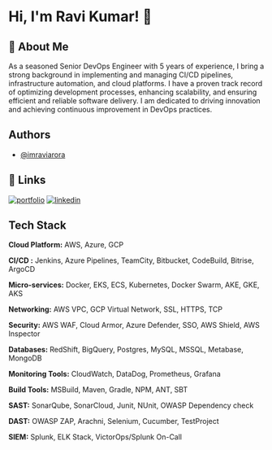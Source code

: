 
# Hi, I'm Ravi Kumar! 👋


## 🚀 About Me
As a seasoned Senior DevOps Engineer with 5 years of experience, I bring a strong background in implementing and managing CI/CD pipelines, infrastructure automation, and cloud platforms. I have a proven track record of optimizing development processes, enhancing scalability, and ensuring efficient and reliable software delivery. I am dedicated to driving innovation and achieving continuous improvement in DevOps practices.


## Authors



- [@imraviarora](https://github.com/imraviarora)


## 🔗 Links
[![portfolio](https://img.shields.io/badge/my_portfolio-000?style=for-the-badge&logo=ko-fi&logoColor=white)](https://imraviarora.github.io/)
[![linkedin](https://img.shields.io/badge/linkedin-0A66C2?style=for-the-badge&logo=linkedin&logoColor=white)](https://www.linkedin.com/in/ravi-kumar-a97788182/)

## Tech Stack

**Cloud Platform:** AWS, Azure, GCP

**CI/CD :** Jenkins, Azure Pipelines, TeamCity, Bitbucket, CodeBuild, Bitrise, ArgoCD

**Micro-services:** Docker, EKS, ECS, Kubernetes, Docker Swarm, AKE, GKE, AKS

**Networking:**  AWS VPC, GCP Virtual Network, SSL, HTTPS, TCP

**Security:**                   AWS WAF, Cloud Armor, Azure Defender, SSO, AWS Shield, AWS Inspector

**Databases:** RedShift, BigQuery, Postgres, MySQL, MSSQL, Metabase, MongoDB

**Monitoring Tools:** CloudWatch, DataDog, Prometheus, Grafana

**Build Tools:** MSBuild, Maven, Gradle, NPM, ANT, SBT 

**SAST:** SonarQube, SonarCloud, Junit, NUnit, OWASP Dependency check

**DAST:** OWASP ZAP, Arachni, Selenium, Cucumber, TestProject

**SIEM:** Splunk, ELK Stack, VictorOps/Splunk On-Call
